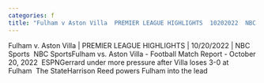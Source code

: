 ```yaml
---
categories: f
title: "Fulham v Aston Villa  PREMIER LEAGUE HIGHLIGHTS  10202022  NBC Sports  NBC Sports"
---
```

Fulham v. Aston Villa | PREMIER LEAGUE HIGHLIGHTS | 10/20/2022 | NBC Sports&nbsp;&nbsp;NBC SportsFulham vs. Aston Villa - Football Match Report - October 20, 2022&nbsp;&nbsp;ESPNGerrard under more pressure after Villa loses 3-0 at Fulham&nbsp;&nbsp;The StateHarrison Reed powers Fulham into the lead 